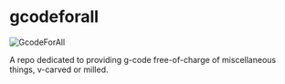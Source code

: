# gcodeforall

![GcodeForAll](https://github.com/user-attachments/assets/1b6cf4f5-785f-4367-8150-ba065c73f908)

A repo dedicated to providing g-code free-of-charge of miscellaneous things, v-carved or milled.
